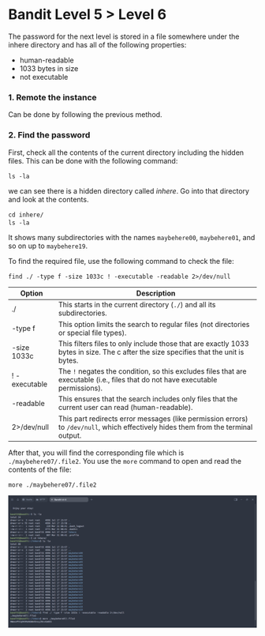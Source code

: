 # Bandit Level 5 > Level 6

The password for the next level is stored in a file somewhere under the inhere directory and has all of the following properties:

- human-readable
- 1033 bytes in size
- not executable

### 1. Remote the instance
Can be done by following the previous method.

### 2. Find the password
First, check all the contents of the current directory including the hidden files. This can be done with the following command:

```
ls -la
```

we can see there is a hidden directory called *inhere*. Go into that directory and look at the contents.

```
cd inhere/ 
ls -la
```

It shows many subdirectories with the names `maybehere00`, `maybehere01`, and so on up to `maybehere19`.

To find the required file, use the following command to check the file:

```
find ./ -type f -size 1033c ! -executable -readable 2>/dev/null
```

| Option | Description |
| ----------- | ----------- |
| ./ | This starts in the current directory (`./`) and all its subdirectories. |
| -type f | This option limits the search to regular files (not directories or special file types). |
| -size 1033c | This filters files to only include those that are exactly 1033 bytes in size. The c after the size specifies that the unit is bytes. |
| ! -executable | The `!` negates the condition, so this excludes files that are executable (i.e., files that do not have executable permissions). |
| -readable | This ensures that the search includes only files that the current user can read (human-readable). |
| 2>/dev/null | This part redirects error messages (like permission errors) to `/dev/null`, which effectively hides them from the terminal output. |

After that, you will find the corresponding file which is `./maybehere07/.file2`. You use the `more` command to open and read the contents of the file:

```
more ./maybehere07/.file2
```

![alt text](/OverTheWire/Bandit/images/Bandit5.png)
